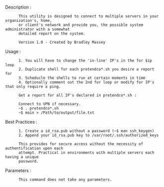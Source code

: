 Description :

          This utility is designed to connect to multiple servers in your organization's, home,
          or client's network and provide you, the possible system administrator with a somewhat 
          detailed report on the system.
          
          Version 1.0 - Created by Bradley Massey

Usage : 

          1. You will have to change the 'in-line' IP's in the for $ip loop
          2. Duplicate shell for each pretendco*.sh you desire a report for
          3. Scheducle the shells to run at certain moments in time
          4. Optionally comment out the 2nd for loop or modify for IP's that only require a ping.
          
          Get a report for all IP's declared in pretendco*.sh :
          
          Connect to VPN if necessary.
          ~$ . pretendco*.sh
          ~$ main > /Path/to/output/file.txt
          
Best Practices : 

          1. Create a id_rsa.pub without a password (~$ man ssh_keygen)
          2. Append your id_rsa.pub key to /var/root/.ssh/authorized_keys
          
          This provides for secure access without the necessity of authentification upon each
          attempt. Practical in environments with multiple servers each having a unique 
          password.

Parameters :

          This command does not take any parameters.
